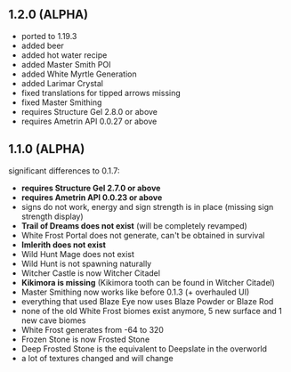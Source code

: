 ## 1.2.0 (ALPHA)
* ported to 1.19.3
* added beer
* added hot water recipe
* added Master Smith POI
* added White Myrtle Generation
* added Larimar Crystal
* fixed translations for tipped arrows missing
* fixed Master Smithing
* requires Structure Gel 2.8.0 or above
* requires Ametrin API 0.0.27 or above

## 1.1.0 (ALPHA)
significant differences to 0.1.7:
* **requires Structure Gel 2.7.0 or above**
* **requires Ametrin API 0.0.23 or above**
* signs do not work, energy and sign strength is in place (missing sign strength display)
* **Trail of Dreams does not exist** (will be completely revamped)
* White Frost Portal does not generate, can't be obtained in survival
* **Imlerith does not exist**
* Wild Hunt Mage does not exist
* Wild Hunt is not spawning naturally
* Witcher Castle is now Witcher Citadel
* **Kikimora is missing** (Kikimora tooth can be found in Witcher Citadel)
* Master Smithing now works like before 0.1.3 (+ overhauled UI)
* everything that used Blaze Eye now uses Blaze Powder or Blaze Rod
* none of the old White Frost biomes exist anymore, 5 new surface and 1 new cave biomes
* White Frost generates from -64 to 320
* Frozen Stone is now Frosted Stone
* Deep Frosted Stone is the equivalent to Deepslate in the overworld
* a lot of textures changed and will change
